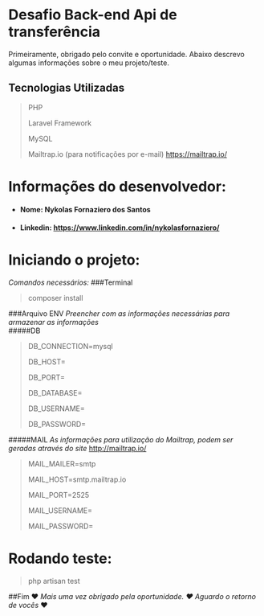# Desafio Back-end Api de transferência

Primeiramente, obrigado pelo convite e oportunidade. Abaixo descrevo algumas informações
sobre o meu projeto/teste.

## Tecnologias Utilizadas
> PHP
> 
> Laravel Framework
> 
> MySQL
> 
> Mailtrap.io (para notificações por e-mail) https://mailtrap.io/

# Informações do desenvolvedor:

- #### Nome: Nykolas Fornaziero dos Santos
- #### Linkedin: https://www.linkedin.com/in/nykolasfornaziero/

# Iniciando o projeto:
*Comandos necessários:*
###Terminal
> composer install

###Arquivo ENV
*Preencher com as informações necessárias para armazenar as informações*  
#####DB
> DB_CONNECTION=mysql
>
>DB_HOST=
>
>DB_PORT=
> 
>DB_DATABASE=
> 
>DB_USERNAME=
> 
>DB_PASSWORD=
>

#####MAIL
*As informações para utilização do Mailtrap, podem ser geradas através do site*
http://mailtrap.io/
> 
> MAIL_MAILER=smtp
> 
> MAIL_HOST=smtp.mailtrap.io
> 
> MAIL_PORT=2525
> 
> MAIL_USERNAME=
>
> MAIL_PASSWORD=

# Rodando teste:
> php artisan test 


##Fim
:heart:
*Mais uma vez obrigado pela oportunidade. :heart: Aguardo o retorno de vocês* :heart:


